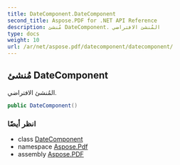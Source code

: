 ```yaml
---
title: DateComponent.DateComponent
second_title: Aspose.PDF for .NET API Reference
description: مُنشئ DateComponent. المُنشئ الافتراضي
type: docs
weight: 10
url: /ar/net/aspose.pdf/datecomponent/datecomponent/
---
```

## مُنشئ DateComponent

المُنشئ الافتراضي.

```csharp
public DateComponent()
```

### انظر أيضًا

* class [DateComponent](../)
* namespace [Aspose.Pdf](../../../aspose.pdf/)
* assembly [Aspose.PDF](../../../)